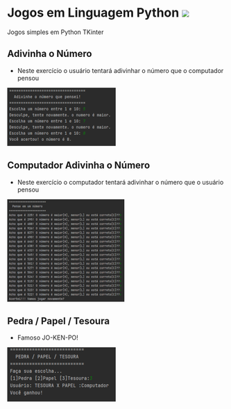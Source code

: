 # Jogos em Linguagem Python <img src="/Calculadota_Tkinter/favicon.ico">
Jogos simples em Python TKinter<br>

## Adivinha o Número
* Neste exercício o usuário tentará adivinhar o número que o computador pensou<br>
<img src="img/usuario_adivinha.png" alt="">

## Computador Adivinha o Número
* Neste exercício o computador tentará adivinhar o número que o usuário pensou<br>
<img src="img/Computador_Adivinha.png" alt="">

## Pedra / Papel / Tesoura
* Famoso JO-KEN-PO!<br>
<img src="img/Pedra_Papel_Tesoura.png" alt="">